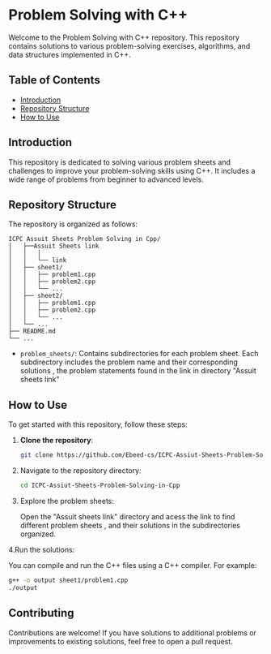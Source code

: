 # Problem Solving with C++

Welcome to the Problem Solving with C++ repository. This repository contains solutions to various problem-solving exercises, algorithms, and data structures implemented in C++.

## Table of Contents

- [Introduction](#introduction)
- [Repository Structure](#repository-structure)
- [How to Use](#how-to-use)

## Introduction

This repository is dedicated to solving various problem sheets and challenges to improve your problem-solving skills using C++. It includes a wide range of problems from beginner to advanced levels.

## Repository Structure
The repository is organized as follows:

```
ICPC Assuit Sheets Problem Solving in Cpp/
│   ├──Assuit Sheets link
│   │   │
│   │   └── link     
│   ├── sheet1/
│   │   ├── problem1.cpp
│   │   ├── problem2.cpp
│   │   └── ...
│   ├── sheet2/
│   │   ├── problem1.cpp
│   │   ├── problem2.cpp
│   │   └── ...
│   └── ...
├── README.md
└── ...
```

- `problem_sheets/`: Contains subdirectories for each problem sheet. Each subdirectory includes the problem name
  and their corresponding solutions , the problem statements found in the link in directory "Assuit sheets link"

## How to Use

To get started with this repository, follow these steps:

1. **Clone the repository**:
   ```sh
   git clone https://github.com/Ebeed-cs/ICPC-Assiut-Sheets-Problem-Solving-in-Cpp.git
   

2. Navigate to the repository directory:
   ```sh
   cd ICPC-Assiut-Sheets-Problem-Solving-in-Cpp

3. Explore the problem sheets:

   Open the "Assuit sheets link" directory and acess the link to find different problem sheets , and their solutions in the subdirectories organized.

4.Run the solutions: 

You can compile and run the C++ files using a C++ compiler. 
For example:
```sh
g++ -o output sheet1/problem1.cpp
./output

```

## Contributing

Contributions are welcome! If you have solutions to additional problems or improvements to existing solutions, 
feel free to open a pull request.





